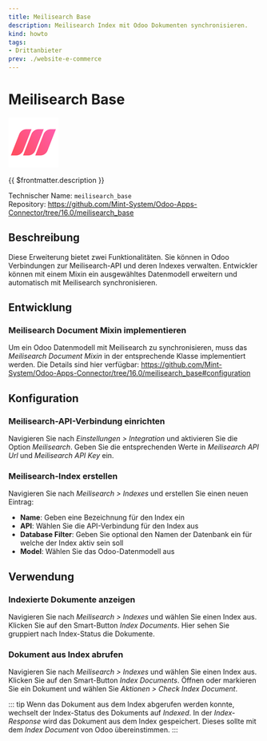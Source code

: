 ```yaml
---
title: Meilisearch Base
description: Meilisearch Index mit Odoo Dokumenten synchronisieren.
kind: howto
tags:
- Drittanbieter
prev: ./website-e-commerce
---
```


# Meilisearch Base
![](attachments/icons_odoo_meiliserch_base.png)

{{ $frontmatter.description }}

Technischer Name: `meilisearch_base`\
Repository: <https://github.com/Mint-System/Odoo-Apps-Connector/tree/16.0/meilisearch_base>

## Beschreibung

Diese Erweiterung bietet zwei Funktionalitäten. Sie können in Odoo Verbindungen zur Meilisearch-API und deren Indexes verwalten. Entwickler können mit einem Mixin ein ausgewähltes Datenmodell erweitern und automatisch mit Meilisearch synchronisieren.

## Entwicklung

### Meilisearch Document Mixin implementieren

Um ein Odoo Datenmodell mit Meilisearch zu synchronisieren, muss das *Meilisearch Document Mixin* in der entsprechende Klasse implementiert werden. Die Details sind hier verfügbar: <https://github.com/Mint-System/Odoo-Apps-Connector/tree/16.0/meilisearch_base#configuration>

## Konfiguration

### Meilisearch-API-Verbindung einrichten

Navigieren Sie nach *Einstellungen > Integration* und aktivieren Sie die Option *Meilisearch*. Geben Sie die entsprechenden Werte in *Meilisearch API Url* und *Meilisearch API Key* ein.

### Meilisearch-Index erstellen

Navigieren Sie nach *Meilisearch > Indexes* und erstellen Sie einen neuen Eintrag:

* **Name**: Geben eine Bezeichnung für den Index ein
* **API**: Wählen Sie die API-Verbindung für den Index aus
* **Database Filter**: Geben Sie optional den Namen der Datenbank ein für welche der Index aktiv sein soll
* **Model**: Wählen Sie das Odoo-Datenmodell aus

## Verwendung

### Indexierte Dokumente anzeigen

Navigieren Sie nach *Meilisearch > Indexes* und wählen Sie einen Index aus. Klicken Sie auf den Smart-Button *Index Documents*. Hier sehen Sie gruppiert nach Index-Status die Dokumente.

### Dokument aus Index abrufen

Navigieren Sie nach *Meilisearch > Indexes* und wählen Sie einen Index aus. Klicken Sie auf den Smart-Button *Index Documents*. Öffnen oder markieren Sie ein Dokument und wählen Sie *Aktionen > Check Index Document*.

::: tip
Wenn das Dokument aus dem Index abgerufen werden konnte, wechselt der Index-Status des Dokuments auf *Indexed*. In der *Index-Response* wird das Dokument aus dem Index gespeichert. Dieses sollte mit dem *Index Document* von Odoo übereinstimmen. 
:::